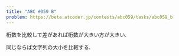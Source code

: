 ```yaml
---
title: "ABC #059 B"
problem: https://beta.atcoder.jp/contests/abc059/tasks/abc059_b
---
```

桁数を比較して差があれば桁数が大きい方が大きい.

同じならば文字列の大小を比較する.
